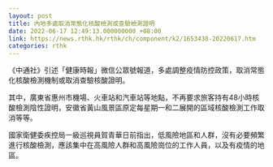 ```yaml
---
layout: post
title: 內地多處取消常態化核酸檢測或查驗檢測證明
date: 2022-06-17 12:49:13.000000000 +08:00
link: https://news.rthk.hk/rthk/ch/component/k2/1653438-20220617.htm
categories: rthk
---
```


《中通社》引述「健康時報」微信公眾號報道，多處調整疫情防控政策，取消常態化核酸檢測機制或取消查驗核酸證明。

其中，廣東省惠州市機場、火車站和汽車站等地點，不再要求旅客持有48小時核酸檢測陰性證明，安徽省黃山風景區原定每星期一和二展開的區域核酸檢測工作取消等等。

國家衛健委疾控局一級巡視員賀青華日前指出，低風險地區和人群，沒有必要頻繁進行核酸檢測，應該集中在高風險人群和高風險崗位的工作人員，以及有疫情的地區。
